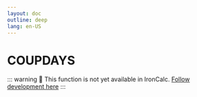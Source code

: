 ```yaml
---
layout: doc
outline: deep
lang: en-US
---
```


# COUPDAYS

::: warning
🚧 This function is not yet available in IronCalc.
[Follow development here](https://github.com/ironcalc/IronCalc/labels/Functions)
:::